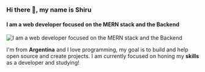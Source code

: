 ### Hi there 👋, my name is Shiru
#### I am a web developer focused on the **MERN** stack and the **Backend**
![I am a web developer focused on the **MERN** stack and the **Backend**](https://user-images.githubusercontent.com/99191260/205498907-2ea45b96-0025-4bd1-bb48-8f1c67805ab9.png)

I'm from **Argentina** and I love programming, my goal is to build and help open source and create projects. I am currently focused on honing my **skills** as a developer and studying!

